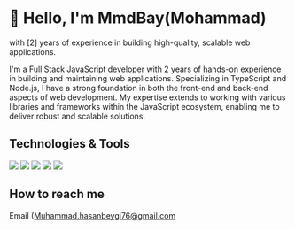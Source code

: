 # 👋 Hello, I'm MmdBay(Mohammad)
 with [2] years of experience in building high-quality, scalable web applications. 

I'm a Full Stack JavaScript developer with 2 years of hands-on experience in building and maintaining web applications. Specializing in TypeScript and Node.js, I have a strong foundation in both the front-end and back-end aspects of web development. My expertise extends to working with various libraries and frameworks within the JavaScript ecosystem, enabling me to deliver robust and scalable solutions.


## Technologies & Tools

![](https://img.shields.io/badge/JavaScript-323330?style=for-the-badge&logo=javascript&logoColor=F7DF1E)
![](https://img.shields.io/badge/TypeScript-007ACC?style=for-the-badge&logo=typescript&logoColor=black)
![](https://img.shields.io/badge/Node%20js-339933?style=for-the-badge&logo=nodedotjs&logoColor=white)
![](https://img.shields.io/badge/MongoDB-4EA94B?style=for-the-badge&logo=mongodb&logoColor=white)
![](https://img.shields.io/badge/Prisma-3982CE?style=for-the-badge&logo=Prisma&logoColor=white)

## How to reach me
Email (Muhammad.hasanbeygi76@gmail.com
